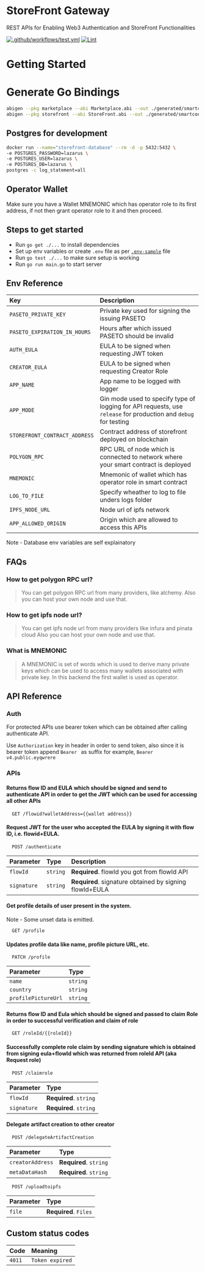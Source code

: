 # StoreFront Gateway

REST APIs for Enabling Web3 Authentication and StoreFront Functionalities

[![.github/workflows/test.yml](https://github.com/MyriadFlow/gateway/actions/workflows/test.yml/badge.svg)](https://github.com/MyriadFlow/gateway/actions/workflows/test.yml)
[![Lint](https://github.com/MyriadFlow/gateway/actions/workflows/lint.yml/badge.svg)](https://github.com/MyriadFlow/gateway/actions/workflows/lint.yml)

# Getting Started

# Generate Go Bindings

```bash
abigen --pkg marketplace --abi Marketplace.abi --out ./generated/smartcontract/marketplace/Marketplace.go
abigen --pkg storefront --abi StoreFront.abi --out ./generated/smartcontract/storefront/StoreFront.go
```

## Postgres for development

```bash
docker run --name="storefront-database" --rm -d -p 5432:5432 \
-e POSTGRES_PASSWORD=lazarus \
-e POSTGRES_USER=lazarus \
-e POSTGRES_DB=lazarus \
postgres -c log_statement=all
```

## Operator Wallet

Make sure you have a Wallet MNEMONIC which has operator role to its first address, if not then grant operator role to it and then proceed.

## Steps to get started

- Run `go get ./...` to install dependencies
- Set up env variables or create `.env` file as per [`.env-sample`](https://github.com/MyriadFlow/gateway/blob/main/.env-sample) file
- Run `go test ./...` to make sure setup is working
- Run `go run main.go` to start server

## Env Reference

| Key                           | Description                                                                                                                    |
| :--------------------------   | :----------------------------------------------------------------------------------------------------------------------------- |
| `PASETO_PRIVATE_KEY`          | Private key used for signing the issuing PASETO                                                                                |
| `PASETO_EXPIRATION_IN_HOURS`  | Hours after which issued PASETO should be invalid                                                                              |
| `AUTH_EULA`                   | EULA to be signed when requesting JWT token                                                                                    |
| `CREATOR_EULA`                | EULA to be signed when requesting Creator Role                                                                                 |
| `APP_NAME`                    | App name to be logged with logger                                                                                              |
| `APP_MODE`                    | Gin mode used to specify type of logging for API requests, use `release` for production and `debug` for testing                |
| `STOREFRONT_CONTRACT_ADDRESS` | Contract address of storefront deployed on blockchain                                                                          |
| `POLYGON_RPC`                 | RPC URL of node which is connected to network where your smart contract is deployed                                            |
| `MNEMONIC`                    | Mnemonic of wallet which has operator role in smart contract                                                                   |
| `LOG_TO_FILE`                 | Specify wheather to log to file unders logs folder                                                                             |
| `IPFS_NODE_URL`               | Node url of ipfs network                                                                                                       |
| `APP_ALLOWED_ORIGIN`              | Origin which are allowed to access this APIs                                                                                   |

Note - Database env variables are self explainatory

## FAQs

### How to get polygon RPC url?

> You can get polygon RPC url from many providers, like alchemy.
> Also you can host your own node and use that.

### How to get ipfs node url?

> You can get ipfs node url from many providers like infura and pinata cloud
> Also you can host your own node and use that.

### What is MNEMONIC

> A MNEMONIC is set of words which is used to derive many private keys which can be used to access many wallets associated with private key. In this backend the first wallet is used as operator.

## API Reference

### Auth

For protected APIs use bearer token which can be obtained after calling authenticate API.

Use `Authorization` key in header in order to send token,
also since it is bearer token append `Bearer ` as suffix
for example, `Bearer v4.public.eyqwrere`

### APIs

#### Returns flow ID and EULA which should be signed and send to authenticate API in order to get the JWT which can be used for accessing all other APIs

```
  GET /flowid?walletAddress={{wallet address}}
```

#### Request JWT for the user who accepted the EULA by signing it with flow ID, i.e. flowid+EULA.

```
  POST /authenticate
```

| Parameter   | Type     | Description                                             |
| :---------- | :------- | :------------------------------------------------------ |
| `flowId`    | `string` | **Required**. flowId you got from flowId API            |
| `signature` | `string` | **Required**. signature obtained by signing flowId+EULA |

#### Get profile details of user present in the system.

Note - Some unset data is emitted.

```
  GET /profile
```

#### Updates profile data like name, profile picture URL, etc.

```
  PATCH /profile
```

| Parameter           | Type     |
| :------------------ | :------- |
| `name`              | `string` |
| `country`           | `string` |
| `profilePictureUrl` | `string` |

#### Returns flow ID and Eula which should be signed and passed to claim Role in order to successful verification and claim of role

```
  GET /roleId/{{roleId}}
```

#### Successfully complete role claim by sending signature which is obtained from signing eula+flowId which was returned from roleId API (aka Request role)

```
  POST /claimrole
```

| Parameter   | Type                   |
| :---------- | :--------------------- |
| `flowId`    | **Required**. `string` |
| `signature` | **Required**. `string` |

#### Delegate artifact creation to other creator

```
  POST /delegateArtifactCreation
```

| Parameter        | Type                   |
| :--------------- | :--------------------- |
| `creatorAddress` | **Required**. `string` |
| `metaDataHash`   | **Required**. `string` |

```
  POST /uploadtoipfs
```

| Parameter | Type                  |
| :-------- | :-------------------- |
| `file`    | **Required**. `Files` |

## Custom status codes

| Code   | Meaning         |
| :----- | :-------------- |
| `4011` | `Token expired` |
